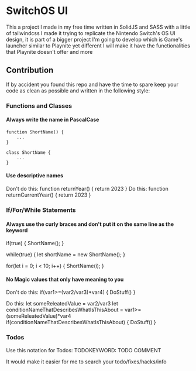 # SwitchOS UI

This a project I made in my free time written in SolidJS and SASS with a little of tailwindcss I made it trying to replicate the Nintendo Switch's OS UI design, it is
part of a bigger project I'm going to develop which is Game's launcher similar to Playnite yet different 
I will make it have the functionalities that Playnite doesn't offer and more 

## Contribution

If by accident you found this repo and have the time to spare keep your code as clean as possible
and written in the following style:

### Functions and Classes

#### Always write the name in PascalCase
    function ShortName() {
        ...
    }

    class ShortName {
        ...
    }

#### Use descriptive names
Don't do this:
    function returnYear() {
        return 2023
    }
Do this:
    function returnCurrentYear() {
        return 2023
    }

### If/For/While Statements 

#### Always use the curly braces and don't put it on the same line as the keyword
if(true) 
{
    ShortName();
}

while(true)
{
    let shortName = new ShortName();
}

for(let i = 0; i < 10; i++)
{
    ShortName(i);
}

#### No Magic values that only have meaning to you

Don't do this: 
    if(var1>=(var2/var3)*var4)
    {
        DoStuff() 
    }

Do this:
    let someReleatedValue = var2/var3
    let conditionNameThatDescribesWhatIsThisAbout = var1>=(someReleatedValue)*var4
    if(conditionNameThatDescribesWhatIsThisAbout) 
    {
        DoStuff()
    }

### Todos
Use this notation for Todos:
TODOKEYWORD: TODO COMMENT

It would make it easier for me to search your todo/fixes/hacks/info

